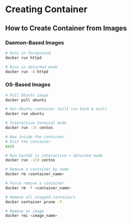 # Creating Container

## How to Create Container from Images

### Daemon-Based Images

```bash
# Runs in foreground
docker run httpd

# Runs in detached mode
docker run -d httpd
```

### OS-Based Images

```bash
# Pull Ubuntu image
docker pull ubuntu

# Run Ubuntu container (will run bash & exit)
docker run ubuntu

# Interactive terminal mode
docker run -it centos

# Now inside the container
# Exit the container
exit

# Run CentOS in interactive + detached mode
docker run -itd centos

# Remove a container by name
docker rm <container_name>

# Force remove a container
docker rm -f <container_name>

# Remove all stopped containers
docker container prune -f

# Remove an image
docker rmi <image_name>
```
